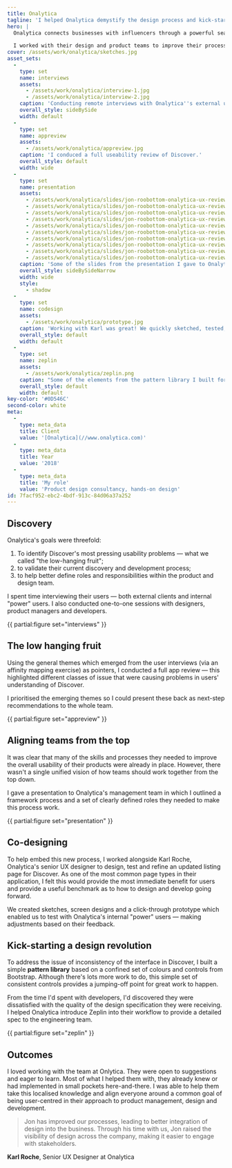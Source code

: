 ```yaml
---
title: Onalytica
tagline: 'I helped Onalytica demystify the design process and kick-started a user-centred design revolution.'
hero: |
  Onalytica connects businesses with influencers through a powerful search engine called **Discover**.  Although popular with their customers, Onalytica recognised that there was room for improvement in the user's experience of their tool.
  
  I worked with their design and product teams to improve their process and kick-start a new standardised approach to interface design.
cover: /assets/work/onalytica/sketches.jpg
asset_sets:
  -
    type: set
    name: interviews
    assets:
      - /assets/work/onalytica/interview-1.jpg
      - /assets/work/onalytica/interview-2.jpg
    caption: 'Conducting remote interviews with Onalytica''s external users.'
    overall_style: sideBySide
    width: default
  -
    type: set
    name: appreview
    assets:
      - /assets/work/onalytica/appreview.jpg
    caption: 'I conduced a full useability review of Discover.'
    overall_style: default
    width: wide
  -
    type: set
    name: presentation
    assets:
      - /assets/work/onalytica/slides/jon-roobottom-onalytica-ux-review-presentation-02.png
      - /assets/work/onalytica/slides/jon-roobottom-onalytica-ux-review-presentation-03.png
      - /assets/work/onalytica/slides/jon-roobottom-onalytica-ux-review-presentation-04.png
      - /assets/work/onalytica/slides/jon-roobottom-onalytica-ux-review-presentation-05.png
      - /assets/work/onalytica/slides/jon-roobottom-onalytica-ux-review-presentation-11.png
      - /assets/work/onalytica/slides/jon-roobottom-onalytica-ux-review-presentation-13.png
      - /assets/work/onalytica/slides/jon-roobottom-onalytica-ux-review-presentation-14.png
      - /assets/work/onalytica/slides/jon-roobottom-onalytica-ux-review-presentation-19.png
      - /assets/work/onalytica/slides/jon-roobottom-onalytica-ux-review-presentation-20.png
      - /assets/work/onalytica/slides/jon-roobottom-onalytica-ux-review-presentation-21.png
    caption: 'Some of the slides from the presentation I gave to Onalytica''s leadership team'
    overall_style: sideBySideNarrow
    width: wide
    style:
      - shadow
  -
    type: set
    name: codesign
    assets:
      - /assets/work/onalytica/prototype.jpg
    caption: 'Working with Karl was great! We quickly sketched, tested; then built a prototype, tested and refined further.'
    overall_style: default
    width: default
  -
    type: set
    name: zeplin
    assets:
      - /assets/work/onalytica/zeplin.png
    caption: "Some of the elements from the pattern library I built for Discover\_based on Bootstrap. I introduced Zeplin into their design and development process to demystify design specifications for developers."
    overall_style: default
    width: default
key-color: '#0D546C'
second-color: white
meta:
  -
    type: meta_data
    title: Client
    value: '[Onalytica](//www.onalytica.com)'
  -
    type: meta_data
    title: Year
    value: '2018'
  -
    type: meta_data
    title: 'My role'
    value: 'Product design consultancy, hands-on design'
id: 7facf952-ebc2-4bdf-913c-84d06a37a252
---
```

## Discovery

Onalytica's goals were threefold:

1. To identify Discover's most pressing usability problems — what we called "the low-hanging fruit";
2. to validate their current discovery and development process;
3. to help better define roles and responsibilities within the product and design team.

I spent time interviewing their users — both external clients and internal "power" users. I also conducted one-to-one sessions with designers, product managers and developers.

{{ partial:figure set="interviews" }}

## The low hanging fruit

Using the general themes which emerged from the user interviews (via an affinity mapping exercise) as pointers, I conducted a full app review — this highlighted different classes of issue that were causing problems in users' understanding of Discover. 

I prioritised the emerging themes so I could present these back as next-step recommendations to the whole team.

{{ partial:figure set="appreview" }}

## Aligning teams from the top

It was clear that many of the skills and processes they needed to improve the overall usability of their products were already in place. However, there wasn't a single unified vision of how teams should work together from the top down.

I gave a presentation to Onalytica's management team in which I outlined a framework process and a set of clearly defined roles they needed to make this process work.

{{ partial:figure set="presentation" }}

## Co-designing 

To help embed this new process, I worked alongside Karl Roche, Onalytica's senior UX designer to design, test and refine an updated listing page for Discover. As one of the most common page types in their application, I felt this would provide the most immediate benefit for users and provide a useful benchmark as to how to design and develop going forward.

We created sketches, screen designs and a click-through prototype which enabled us to test with Onalytica's internal "power" users — making adjustments based on their feedback.

## Kick-starting a design revolution

To address the issue of inconsistency of the interface in Discover, I built a simple **pattern library** based on a confined set of colours and controls from Bootstrap. Although there's lots more work to do, this simple set of consistent controls provides a jumping-off point for great work to happen.

From the time I'd spent with developers, I'd discovered they were dissatisfied with the quality of the design specification they were receiving.  I helped Onalytica introduce Zeplin into their workflow to provide a detailed spec to the engineering team.

{{ partial:figure set="zeplin" }}

## Outcomes

I loved working with the team at Onlytica. They were open to suggestions and eager to learn. Most of what I helped them with, they already knew or had implemented in small pockets here-and-there. I was able to help them take this localised knowledge and align everyone around a common goal of being user-centred in their approach to product management, design and development. 

> Jon has improved our processes, leading to better integration of design into the business. Through his time with us, Jon raised the visibility of design across the company, making it easier to engage with stakeholders.

**Karl Roche**, Senior UX Designer at Onalytica
